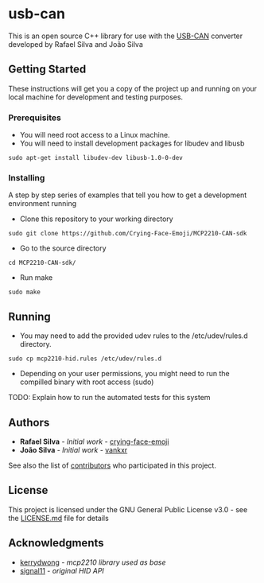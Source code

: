 # usb-can

This is an open source C++ library for use with the <a href="https://media.giphy.com/media/J0WeVOLjuqW2I/giphy.gif">USB-CAN</a> converter developed by Rafael Silva and João Silva

## Getting Started

These instructions will get you a copy of the project up and running on your local machine for development and testing purposes.

### Prerequisites

- You will need root access to a Linux machine.
- You will need to install development packages for libudev and libusb

```
sudo apt-get install libudev-dev libusb-1.0-0-dev
```

### Installing

A step by step series of examples that tell you how to get a development environment running

- Clone this repository to your working directory

```
sudo git clone https://github.com/Crying-Face-Emoji/MCP2210-CAN-sdk
```

- Go to the source directory

```
cd MCP2210-CAN-sdk/
```

- Run make

```
sudo make
```

## Running

- You may need to add the provided udev rules to the /etc/udev/rules.d directory.

```
sudo cp mcp2210-hid.rules /etc/udev/rules.d
```
- Depending on your user permissions, you might need to run the compilled binary with root access (sudo)

TODO: Explain how to run the automated tests for this system

## Authors

* **Rafael Silva** - *Initial work* - [crying-face-emoji](https://github.com/crying-face-emoji)
* **João Silva** - *Initial work* - [vankxr](https://github.com/vankxr)

See also the list of [contributors](https://github.com/Crying-Face-Emoji/MCP2210-CAN-sdk/graphs/contributors) who participated in this project.

## License

This project is licensed under the GNU General Public License v3.0 - see the [LICENSE.md](LICENSE.md) file for details

## Acknowledgments

* <a href="https://github.com/kerrydwong/MCP2210-Library">kerrydwong</a> - *mcp2210 library used as base*
* <a href="https://github.com/signal11/hidapi">signal11</a> - *original HID API*
